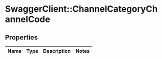 # SwaggerClient::ChannelCategoryChannelCode

## Properties
Name | Type | Description | Notes
------------ | ------------- | ------------- | -------------


